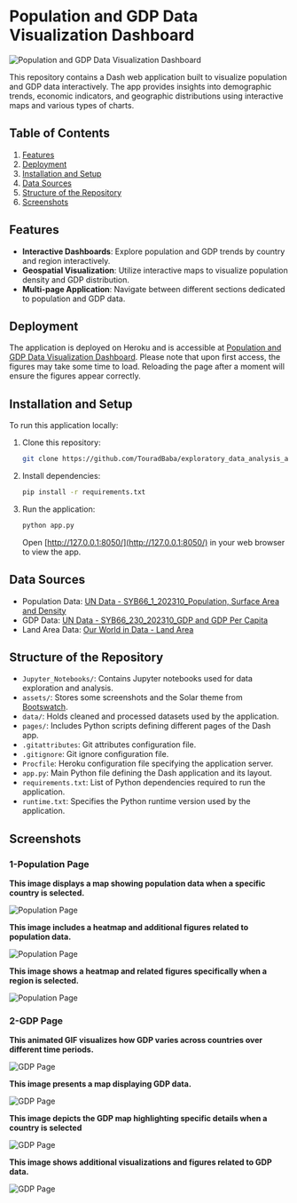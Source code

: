 # Population and GDP Data Visualization Dashboard

![Population and GDP Data Visualization Dashboard](assets/Screenshots/Population1.png)

This repository contains a Dash web application built to visualize population and GDP data interactively. The app provides insights into demographic trends, economic indicators, and geographic distributions using interactive maps and various types of charts.

## Table of Contents

1. [Features](#features)
2. [Deployment](#deployment)
3. [Installation and Setup](#installation-and-setup)
4. [Data Sources](#data-sources)
5. [Structure of the Repository](#structure-of-the-repository)
6. [Screenshots](#screenshots)

## Features

- **Interactive Dashboards**: Explore population and GDP trends by country and region interactively.
- **Geospatial Visualization**: Utilize interactive maps to visualize population density and GDP distribution.
- **Multi-page Application**: Navigate between different sections dedicated to population and GDP data.

## Deployment

The application is deployed on Heroku and is accessible at [Population and GDP Data Visualization Dashboard](https://dash-app1-3836e5244b0e.herokuapp.com/). Please note that upon first access, the figures may take some time to load.
Reloading the page after a moment will ensure the figures appear correctly. 

## Installation and Setup

To run this application locally:

1. Clone this repository:
   ```bash
   git clone https://github.com/TouradBaba/exploratory_data_analysis_and_visualization.git
   ```

2. Install dependencies:
   ```bash
   pip install -r requirements.txt
   ```

3. Run the application:
   ```bash
   python app.py
   ```
   Open [http://127.0.0.1:8050/](http://127.0.0.1:8050/) in your web browser to view the app.

## Data Sources

- Population Data: [UN Data - SYB66_1_202310_Population, Surface Area and Density](https://data.un.org/_Docs/SYB/CSV/SYB66_1_202310_Population,%20Surface%20Area%20and%20Density.csv)
- GDP Data: [UN Data - SYB66_230_202310_GDP and GDP Per Capita](http://data.un.org/_Docs/SYB/CSV/SYB66_230_202310_GDP%20and%20GDP%20Per%20Capita.csv)
- Land Area Data: [Our World in Data - Land Area](https://ourworldindata.org/grapher/land-area-km)

## Structure of the Repository

- `Jupyter_Notebooks/`: Contains Jupyter notebooks used for data exploration and analysis.
- `assets/`: Stores some screenshots and the Solar theme from [Bootswatch](https://bootswatch.com/).
- `data/`: Holds cleaned and processed datasets used by the application.
- `pages/`: Includes Python scripts defining different pages of the Dash app.
- `.gitattributes`: Git attributes configuration file.
- `.gitignore`: Git ignore configuration file.
- `Procfile`: Heroku configuration file specifying the application server.
- `app.py`: Main Python file defining the Dash application and its layout.
- `requirements.txt`: List of Python dependencies required to run the application.
- `runtime.txt`: Specifies the Python runtime version used by the application.

## Screenshots

### 1-Population Page

**This image displays a map showing population data when a specific country is selected.**

![Population Page](assets/Screenshots/Population2.png)

**This image includes a heatmap and additional figures related to population data.**

![Population Page](assets/Screenshots/Population3.png)

**This image shows a heatmap and related figures specifically when a region is selected.**

![Population Page](assets/Screenshots/Population4.png)


### 2-GDP Page

**This animated GIF visualizes how GDP varies across countries over different time periods.**

![GDP Page](assets/Screenshots/GDP_GIF.gif)

**This image presents a map displaying GDP data.**

![GDP Page](assets/Screenshots/GDP1.png)

**This image depicts the GDP map highlighting specific details when a country is selected**

![GDP Page](assets/Screenshots/GDP2.png)

**This image shows additional visualizations and figures related to GDP data.**

![GDP Page](assets/Screenshots/GDP3.png)
